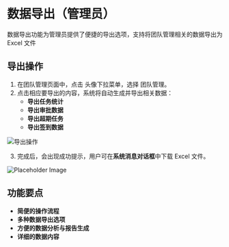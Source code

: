 # 数据导出（管理员）
数据导出功能为管理员提供了便捷的导出选项，支持将团队管理相关的数据导出为 Excel 文件

## 导出操作
1. 在团队管理页面中，点击 头像下拉菜单，选择 团队管理。
2. 点击相应要导出的内容，系统将自动生成并导出相关数据：
    - **导出任务统计**
    - **导出审批数据**
    - **导出超期任务**
    - **导出签到数据**

![导出操作](/images/zh/cin_export_1.png)

3. 完成后，会出现成功提示，用户可在**系统消息对话框**中下载 Excel 文件。

![Placeholder Image](/images/zh/cin_export_2.png)

## 功能要点
- **简便的操作流程**
- **多种数据导出选项**
- **方便的数据分析与报告生成**
- **详细的数据内容**

